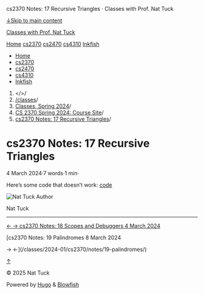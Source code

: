 




cs2370 Notes: 17 Recursive Triangles · Classes with Prof. Nat Tuck






















[↓Skip to main content](#main-content)

[Classes with Prof. Nat Tuck](/)

[Home](/)
[cs2370](/classes/2025-01/cs2370/)
[cs2470](/classes/2025-01/cs2470/)
[cs4310](/classes/2025-01/cs4310/)
[Inkfish](https://inkfish.homework.quest/)









* [Home](/)
* [cs2370](/classes/2025-01/cs2370/)
* [cs2470](/classes/2025-01/cs2470/)
* [cs4310](/classes/2025-01/cs4310/)
* [Inkfish](https://inkfish.homework.quest/)





1. </>/
2. [/classes](/classes/)/
3. [Classes, Spring 2024](/classes/2024-01/)/
4. [CS 2370 Spring 2024: Course Site](/classes/2024-01/cs2370/)/
5. [cs2370 Notes: 17 Recursive Triangles](/classes/2024-01/cs2370/notes/17-triangles/)/

cs2370 Notes: 17 Recursive Triangles
====================================

4 March 2024·7 words·1 min·





Here’s some code that doesn’t work: [code](../code/triangle.py)


![Nat Tuck](/img/author_hu_995db18b97553af7.jpg)
Author

Nat Tuck











---


[←
→
cs2370 Notes: 18 Scopes and Debuggers
4 March 2024](/classes/2024-01/cs2370/notes/18-scopes-and-debuggers/)

[cs2370 Notes: 19 Palindromes
8 March 2024


→
←](/classes/2024-01/cs2370/notes/19-palindromes/)





[↑](#the-top "Scroll to top")

©
2025
Nat Tuck

Powered by [Hugo](https://gohugo.io/) & [Blowfish](https://blowfish.page/)













